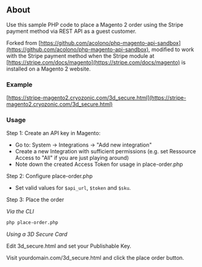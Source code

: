 ## About

Use this sample PHP code to place a Magento 2 order using the Stripe payment method via REST API as a guest customer.

Forked from [https://github.com/acolono/php-magento-api-sandbox](https://github.com/acolono/php-magento-api-sandbox), modified to work with the Stripe payment method when the Stripe module at [https://stripe.com/docs/magento](https://stripe.com/docs/magento) is installed on a Magento 2 website.

### Example

[https://stripe-magento2.cryozonic.com/3d_secure.html](https://stripe-magento2.cryozonic.com/3d_secure.html)

### Usage

Step 1: Create an API key in Magento:

  - Go to: System -> Integrations -> "Add new integration"
  - Create a new Integration with sufficient permissions (e.g. set Ressource Access to "All" if you are just playing around)
  - Note down the created Access Token for usage in place-order.php

Step 2: Configure place-order.php

  - Set valid values for `$api_url`, `$token` and `$sku`.

Step 3: Place the order

*Via the CLI*

```sh
php place-order.php
```

*Using a 3D Secure Card*

Edit 3d_secure.html and set your Publishable Key.

Visit yourdomain.com/3d_secure.html and click the place order button.


